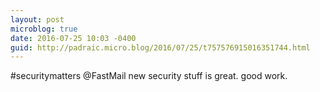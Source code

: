 ```yaml
---
layout: post
microblog: true
date: 2016-07-25 10:03 -0400
guid: http://padraic.micro.blog/2016/07/25/t757576915016351744.html
---
```

#securitymatters @FastMail new security stuff is great. good work.
